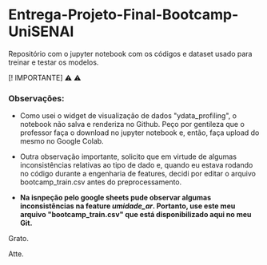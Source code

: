 # Entrega-Projeto-Final-Bootcamp-UniSENAI
Repositório com o jupyter notebook com os códigos e dataset usado para treinar e testar os modelos. 

[! IMPORTANTE] :warning: :warning:
### Observações:

- Como usei o widget de visualização de dados "ydata_profiling", o notebook não salva e renderiza no Github. Peço por gentileza que o professor faça o download no jupyter notebook e, então, faça upload do mesmo no Google Colab. 

- Outra observação importante, solicito que em virtude de algumas inconsistências relativas ao tipo de dado e, quando eu estava rodando no código durante a engenharia de features, decidi por editar o arquivo bootcamp_train.csv antes do preprocessamento.
- **Na isnpeção pelo google sheets pude observar algumas inconsistências na feature _umidade_ar_. Portanto, use este meu arquivo "bootcamp_train.csv" que está disponibilizado aqui no meu Git.**

Grato. 

Atte. 
